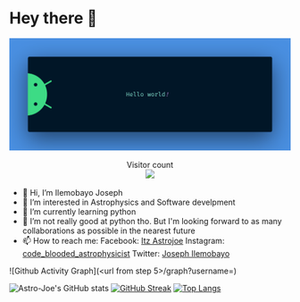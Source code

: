 

# Hey there :wave:


<img src="https://raw.githubusercontent.com/Astro-Joe/Astro-Joe/master/resources/banner.png">
<p align="center"> 
  Visitor count<br>
  <img src="https://profile-counter.glitch.me/Astro-Joe/count.svg" />
</p>

- 👋 Hi, I’m Ilemobayo Joseph
- 👀 I’m interested in Astrophysics and Software develpment
- 🌱 I’m currently learning python
- 💞️ I’m not really good at python tho. But I'm looking forward to as many collaborations as possible in the nearest future
- 📫 How to reach me: Facebook: [Itz Astrojoe](https://web.facebook.com/tolu.ilemobayo.5)
                      Instagram: [code_blooded_astrophysicist](https://www.instagram.com/code_blooded_astrophysicist/)
                      Twitter: [Joseph Ilemobayo](https://twitter.com/JIlemobayo)
<!---
Astro-Joe/Astro-Joe is a ✨ special ✨ repository because its `README.md` (this file) appears on your GitHub profile.
You can click the Preview link to take a look at your changes.
--->
![Github Activity Graph](<url from step 5>/graph?username=<Astro-Joe>)

![Astro-Joe's GitHub stats](https://github-readme-stats.vercel.app/api?username=Astro-Joe&show_icons=true&theme=radical)
[![GitHub Streak](https://streak-stats.demolab.com?user=Astro-Joe&theme=radical&hide_border=true&border_radius=11&date_format=M%20j%5B%2C%20Y%5D)](https://git.io/streak-stats)
[![Top Langs](https://github-readme-stats.vercel.app/api/top-langs/?username=Astro-Joe)](https://github.com/anuraghazra/github-readme-stats)


